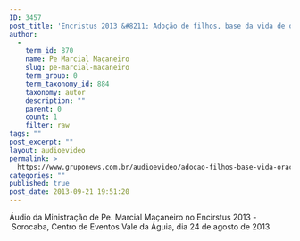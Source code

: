 ```yaml
---
ID: 3457
post_title: 'Encristus 2013 &#8211; Adoção de filhos, base da vida de oração'
author:
  - 
    term_id: 870
    name: Pe Marcial Maçaneiro
    slug: pe-marcial-macaneiro
    term_group: 0
    term_taxonomy_id: 884
    taxonomy: autor
    description: ""
    parent: 0
    count: 1
    filter: raw
tags: ""
post_excerpt: ""
layout: audioevideo
permalink: >
  https://www.gruponews.com.br/audioevideo/adocao-filhos-base-vida-oracao
categories: ""
published: true
post_date: 2013-09-21 19:51:20
---
```

Áudio da Ministração de Pe. Marcial Maçaneiro no Encirstus 2013 - Sorocaba, Centro de Eventos Vale da Águia, dia 24 de agosto de 2013